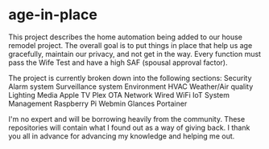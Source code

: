 # age-in-place
This project describes the home automation being added to our house remodel project. The overall goal is to put things in place that help us age gracefully, maintain our privacy, and not get in the way. Every function must pass the Wife Test and have a high SAF (spousal approval factor). 

The project is currently broken down into the following sections:
  Security
    Alarm system
    Surveillance system
  Environment
    HVAC
    Weather/Air quality
  Lighting
  Media
    Apple TV
    Plex
    OTA
  Network
    Wired
    WiFi
    IoT
  System Management
    Raspberry Pi
    Webmin
    Glances
    Portainer

I'm no expert and will be borrowing heavily from the community. These repositories will contain what I found out as a way of giving back. I thank you all in advance for advancing my knowledge and helping me out.
